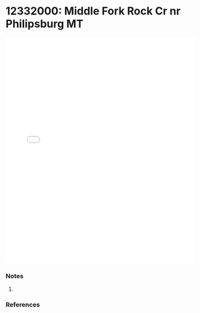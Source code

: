 # 12332000: Middle Fork Rock Cr nr Philipsburg MT

<iframe src="/_static/stations/12332000_fdc.html" width="100%" height="600" frameborder="0"></iframe>

### Notes
1. 

### References

